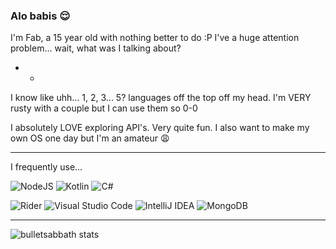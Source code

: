 ### Alo babis 😌

I'm Fab, a 15 year old with nothing better to do :P
I've a huge attention problem... wait, what was I talking about?

- - 
I know like uhh... 1, 2, 3... 5? languages off the top off my head. I'm VERY rusty with a couple but I can use them so 0-0

I absolutely LOVE exploring API's. Very quite fun. I also want to make my own OS one day but I'm an amateur 😩

-----------------

I frequently use...

<img alt="NodeJS" src="https://img.shields.io/badge/node.js-%2343853D.svg?&style=for-the-badge&logo=node.js&logoColor=white"/> <img alt="Kotlin" src="https://img.shields.io/badge/kotlin-%230095D5.svg?&style=for-the-badge&logo=kotlin&logoColor=white"/> <img alt="C#" src="https://img.shields.io/badge/c%23-%23239120.svg?style=for-the-badge&logo=c-sharp&logoColor=white"/>

<img alt="Rider" src="https://img.shields.io/badge/Rider-000000.svg?style=for-the-badge&logo=Rider&logoColor=white&color=black&labelColor=crimson"/> <img alt="Visual Studio Code" src="https://img.shields.io/badge/VisualStudioCode-0078d7.svg?&style=for-the-badge&logo=visual-studio-code&logoColor=white"/> <img alt="IntelliJ IDEA" src="https://img.shields.io/badge/IntelliJIDEA-000000.svg?&style=for-the-badge&logo=intellij-idea&logoColor=white"/> <img alt="MongoDB" src ="https://img.shields.io/badge/MongoDB-%234ea94b.svg?&style=for-the-badge&logo=mongodb&logoColor=white"/> 

-----------------

![bulletsabbath stats](https://github-readme-stats.vercel.app/api?username=bulletsabbath&theme=dark&show_icons=true)
